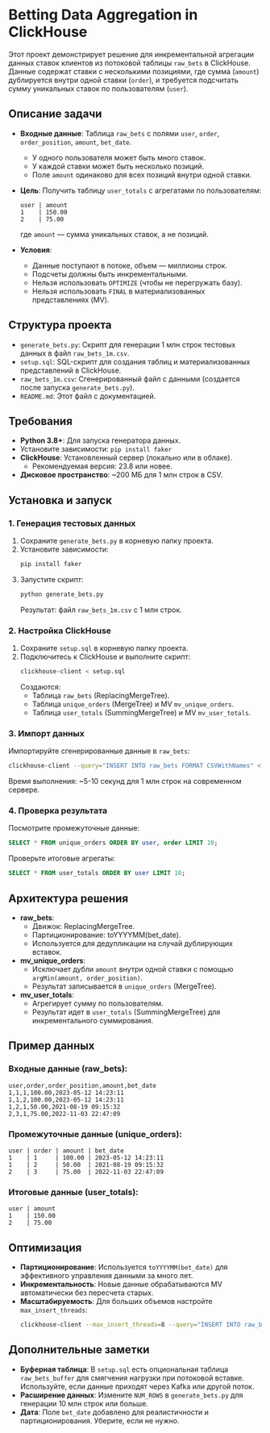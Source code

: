 # Betting Data Aggregation in ClickHouse

Этот проект демонстрирует решение для инкрементальной агрегации данных ставок клиентов из потоковой таблицы `raw_bets` в ClickHouse. Данные содержат ставки с несколькими позициями, где сумма (`amount`) дублируется внутри одной ставки (`order`), и требуется подсчитать сумму уникальных ставок по пользователям (`user`).

## Описание задачи

- **Входные данные**: Таблица `raw_bets` с полями `user`, `order`, `order_position`, `amount`, `bet_date`.
  - У одного пользователя может быть много ставок.
  - У каждой ставки может быть несколько позиций.
  - Поле `amount` одинаково для всех позиций внутри одной ставки.
- **Цель**: Получить таблицу `user_totals` с агрегатами по пользователям:

  ```
  user | amount
  1    | 150.00
  2    | 75.00
  ```

  где `amount` — сумма уникальных ставок, а не позиций.
- **Условия**:
  - Данные поступают в потоке, объем — миллионы строк.
  - Подсчеты должны быть инкрементальными.
  - Нельзя использовать `OPTIMIZE` (чтобы не перегружать базу).
  - Нельзя использовать `FINAL` в материализованных представлениях (MV).

## Структура проекта

- `generate_bets.py`: Скрипт для генерации 1 млн строк тестовых данных в файл `raw_bets_1m.csv`.
- `setup.sql`: SQL-скрипт для создания таблиц и материализованных представлений в ClickHouse.
- `raw_bets_1m.csv`: Сгенерированный файл с данными (создается после запуска `generate_bets.py`).
- `README.md`: Этот файл с документацией.

## Требования

- **Python 3.8+**: Для запуска генератора данных.
- Установите зависимости: `pip install faker`
- **ClickHouse**: Установленный сервер (локально или в облаке).
  - Рекомендуемая версия: 23.8 или новее.
- **Дисковое пространство**: ~200 МБ для 1 млн строк в CSV.

## Установка и запуск

### 1. Генерация тестовых данных

1. Сохраните `generate_bets.py` в корневую папку проекта.
2. Установите зависимости:
   ```bash
   pip install faker
   ```
3. Запустите скрипт:
   ```bash
   python generate_bets.py
   ```
   Результат: файл `raw_bets_1m.csv` с 1 млн строк.

### 2. Настройка ClickHouse

1. Сохраните `setup.sql` в корневую папку проекта.
2. Подключитесь к ClickHouse и выполните скрипт:
   ```bash
   clickhouse-client < setup.sql
   ```
   Создаются:
   - Таблица `raw_bets` (ReplacingMergeTree).
   - Таблица `unique_orders` (MergeTree) и MV `mv_unique_orders`.
   - Таблица `user_totals` (SummingMergeTree) и MV `mv_user_totals`.

### 3. Импорт данных

Импортируйте сгенерированные данные в `raw_bets`:
```bash
clickhouse-client --query="INSERT INTO raw_bets FORMAT CSVWithNames" < raw_bets_1m.csv
```
Время выполнения: ~5-10 секунд для 1 млн строк на современном сервере.

### 4. Проверка результата

Посмотрите промежуточные данные:
```sql
SELECT * FROM unique_orders ORDER BY user, order LIMIT 10;
```
Проверьте итоговые агрегаты:
```sql
SELECT * FROM user_totals ORDER BY user LIMIT 10;
```

## Архитектура решения

- **raw_bets**:
  - Движок: ReplacingMergeTree.
  - Партиционирование: toYYYYMM(bet_date).
  - Используется для дедупликации на случай дублирующих вставок.
- **mv_unique_orders**:
  - Исключает дубли `amount` внутри одной ставки с помощью `argMin(amount, order_position)`.
  - Результат записывается в `unique_orders` (MergeTree).
- **mv_user_totals**:
  - Агрегирует сумму по пользователям.
  - Результат идет в `user_totals` (SummingMergeTree) для инкрементального суммирования.

## Пример данных

### Входные данные (raw_bets):

```
user,order,order_position,amount,bet_date
1,1,1,100.00,2023-05-12 14:23:11
1,1,2,100.00,2023-05-12 14:23:11
1,2,1,50.00,2021-08-19 09:15:32
2,3,1,75.00,2022-11-03 22:47:09
```

### Промежуточные данные (unique_orders):

```
user | order | amount | bet_date
1    | 1     | 100.00 | 2023-05-12 14:23:11
1    | 2     | 50.00  | 2021-08-19 09:15:32
2    | 3     | 75.00  | 2022-11-03 22:47:09
```

### Итоговые данные (user_totals):

```
user | amount
1    | 150.00
2    | 75.00
```

## Оптимизация

- **Партиционирование**: Используется `toYYYYMM(bet_date)` для эффективного управления данными за много лет.
- **Инкрементальность**: Новые данные обрабатываются MV автоматически без пересчета старых.
- **Масштабируемость**: Для больших объемов настройте `max_insert_threads`:
  ```bash
  clickhouse-client --max_insert_threads=8 --query="INSERT INTO raw_bets FORMAT CSVWithNames" < raw_bets_1m.csv
  ```

## Дополнительные заметки

- **Буферная таблица**: В `setup.sql` есть опциональная таблица `raw_bets_buffer` для смягчения нагрузки при потоковой вставке. Используйте, если данные приходят через Kafka или другой поток.
- **Расширение данных**: Измените `NUM_ROWS` в `generate_bets.py` для генерации 10 млн строк или больше.
- **Дата**: Поле `bet_date` добавлено для реалистичности и партиционирования. Уберите, если не нужно.